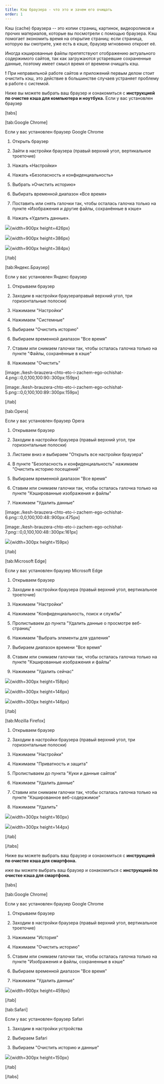 ```yaml
---
title: Кэш браузера - что это и зачем его очищать
order: 1
---
```


Кэш (cache) браузера -- это копии страниц, картинок, видеороликов и прочих материалов, которые вы посмотрели с помощью браузера. Кэш помогает экономить время на открытие страниц: если страница, которую вы смотрите, уже есть в кэше, браузер мгновенно откроет её.

Иногда кэшированные файлы препятствуют отображению актуального содержимого сайтов, так как загружаются устаревшие сохраненные данные, поэтому имеет смысл время от времени очищать кэш.

**!** При неправильной работе сайтов и приложений первым делом стоит очистить кэш, это действие в большинстве случаев устраняет проблему в работе с системой.

Ниже вы можете выбрать ваш браузер и ознакомиться с **инструкцией по очистке кэша для компьютера и ноутбука.** Если у вас установлен браузер

[tabs]

[tab:Google Chrome]

Если у вас установлен браузер Google Chrome

1. Открыть браузер

2. Зайти в настройки браузера (правый верхний угол, вертикальное троеточие)

3. Нажать «Настройки»

4. Нажать «Безопасность и конфиденциальность»

5. Выбрать »Очистить историю»

6. Выбирать временной диапазон «Все время»

7. Поставить или снять галочки так, чтобы осталась галочка только на пункте «Изображения и другие файлы, сохранённые в кэше»

8. Нажать «Удалить данные».

![](./kesh-brauzera-chto-eto-i-zachem-ego-ochishat.png){width=900px height=426px}

![](./kesh-brauzera-chto-eto-i-zachem-ego-ochishat-2.png){width=900px height=386px}

![](./kesh-brauzera-chto-eto-i-zachem-ego-ochishat-3.png){width=900px height=384px}

[/tab]

[tab:Яндекс.Браузер]

Если у вас установлен Яндекс браузер

1. Открываем браузер

2. Заходим в настройки браузераправый верхний угол, три горизонтальные полоски)

3. Нажимаем "Настройки"

4. Нажимаем "Системные"

5. Выбираем "Очистить историю"

6. Выбираем временной диапазон "Все время"

7. Ставим или снимаем галочки так, чтобы осталась галочка только на пункте "Файлы, сохранённые в кэше"

8. Нажимаем "Очистить"

[image:./kesh-brauzera-chto-eto-i-zachem-ego-ochishat-4.png:::0,0,100,100:90::300px:159px]



[image:./kesh-brauzera-chto-eto-i-zachem-ego-ochishat-5.png:::0,0,100,100:89::300px:159px]

[/tab]

[tab:Opera]

Если у вас установлен браузер Opera

1. Открываем браузер

2. Заходим в настройки браузера (правый верхний угол, три горизонтальные полоски)

3. Листаем вниз и выбираем "Открыть все настройки браузера"

4. В пункте "Безопасность и конфиденциальность" нажимаем "Очистить историю посещений"

5. Выбираем временной диапазон "Все время"

6. Ставим или снимаем галочки так, чтобы осталась галочка только на пункте "Кэшированные изображения и файлы"

7. Нажимаем "Удалить данные"

[image:./kesh-brauzera-chto-eto-i-zachem-ego-ochishat-6.png:::0,0,100,100:48::900px:475px]

[image:./kesh-brauzera-chto-eto-i-zachem-ego-ochishat-7.png:::0,0,100,100:48::300px:161px]

![](./kesh-brauzera-chto-eto-i-zachem-ego-ochishat-8.png){width=300px height=159px}

[/tab]

[tab:Microsoft Edge]

Если у вас установлен браузер Microsoft Edge

1. Открываем браузер

2. Заходим в настройки браузера (правый верхний угол, вертикальное троеточие)

3. Нажимаем "Настройки"

4. Нажимаем "Конфиденциальность, поиск и службы"

5. Пролистываем до пункта "Удалить данные о просмотре веб-страниц"

6. Нажимаем "Выбрать элементы для удаления"

7. Выбираем диапазон времени "Все время"

8. Ставим или снимаем галочки так, чтобы осталась галочка только на пункте "Кэшированные изображения и файлы"

9. Нажимаем "Удалить сейчас"

![](./kesh-brauzera-chto-eto-i-zachem-ego-ochishat-9.png){width=300px height=158px}

![](./kesh-brauzera-chto-eto-i-zachem-ego-ochishat-10.png){width=300px height=146px}

![](./kesh-brauzera-chto-eto-i-zachem-ego-ochishat-11.png){width=300px height=146px}

[/tab]

[tab:Mozilla Firefox]

1. Открываем браузер

2. Заходим в настройки браузера (правый верхний угол, три горизонтальные полоски)

3. Нажимаем "Настройки"

4. Нажимаем "Приватность и защита"

5. Пролистываем до пункта "Куки и данные сайтов"

6. Нажимаем "Удалить данные"

7. Ставим или снимаем галочки так, чтобы осталась галочка только на пункте "Кэшированное веб-содержимое"

8. Нажимаем "Удалить"

![](./kesh-brauzera-chto-eto-i-zachem-ego-ochishat-12.png){width=300px height=160px}



![](./kesh-brauzera-chto-eto-i-zachem-ego-ochishat-13.png){width=300px height=144px}

[/tab]

[/tabs]

Ниже вы можете выбрать ваш браузер и ознакомиться с **инструкцией по очистке кэша для смартфона.**

иже вы можете выбрать ваш браузер и ознакомиться с **инструкцией по очистке кэша для смартфона.**

[tabs]

[tab:Google Chrome]

Если у вас установлен браузер Google Chrome

1. Открываем браузер

2. Заходим в настройки браузера (правый верхний угол, вертикальное троеточие)

3. Нажимаем "История"

4. Нажимаем "Очистить историю"

5. Ставим или снимаем галочки так, чтобы осталась галочка только на пункте "Изображения и файлы, сохраненные в кэше"

6. Выбираем временной диапазон "Все время"

7. Нажимаем "Удалить данные"

![](./kesh-brauzera-chto-eto-i-zachem-ego-ochishat-15.png){width=900px height=459px}

[/tab]

[tab:Safari]

Если у вас установлен браузер Safari

1. Заходим в настройки устройства

2. Выбираем Safari

3. Выбираем "Очистить историю и данные"

![](./kesh-brauzera-chto-eto-i-zachem-ego-ochishat-14.png){width=300px height=150px}

[/tab]

[/tabs]